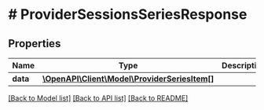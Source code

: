 # # ProviderSessionsSeriesResponse

## Properties

Name | Type | Description | Notes
------------ | ------------- | ------------- | -------------
**data** | [**\OpenAPI\Client\Model\ProviderSeriesItem[]**](ProviderSeriesItem.md) |  | [optional]

[[Back to Model list]](../../README.md#models) [[Back to API list]](../../README.md#endpoints) [[Back to README]](../../README.md)
